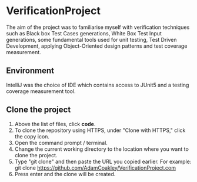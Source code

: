 # VerificationProject
The aim of the project was to familiarise myself with verification techniques such as Black box Test Cases generations, White Box Test Input generations, some fundamental tools used for unit testing, Test Driven Development, applying Object-Oriented design patterns and test coverage measurement.

## Environment
IntelliJ was the choice of IDE which contains access to JUnit5 and a testing coverage measurement tool.

## Clone the project
1) Above the list of files, click **code**.
2) To clone the repository using HTTPS, under "Clone with HTTPS," click the copy icon.
3) Open the command prompt / terminal.
4) Change the current working directory to the location where you want to clone the project.
5) Type "git clone" and then paste the URL you copied earlier. For example: git clone https://github.com/AdamCoakley/VerificationProject.com
6) Press enter and the clone will be created.